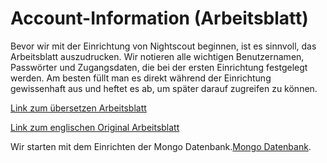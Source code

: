 # Account-Information (Arbeitsblatt)

Bevor wir mit der Einrichtung von Nightscout beginnen, ist es  sinnvoll, das  Arbeitsblatt auszudrucken. Wir  notieren alle wichtigen Benutzernamen,  Passwörter und Zugangsdaten, die bei der ersten Einrichtung festgelegt werden. Am besten füllt man es direkt während der Einrichtung gewissenhaft aus und heftet es ab, um später darauf zugreifen zu können. 


[Link zum übersetzen Arbeitsblatt](https://github.com/nightscout/user_guide/blob/master/de/dokumente/arbeitsblatt.doc?raw=true)




[Link zum englischen Original Arbeitsblatt](http://www.nightscout.info/wp-content/uploads/2015/04/Mongo-and-Azure-Account-Information-4-16-15.pdf)


Wir starten mit  dem Einrichten der Mongo Datenbank.[Mongo Datenbank](../nightscout/mongo_db.md).